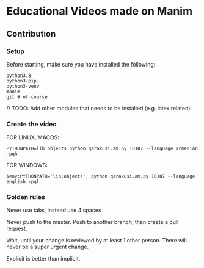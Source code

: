 # Educational Videos made on Manim

## Contribution

### Setup

Before starting, make sure you have installed the following:
```
python3.8
python3-pip
python3-venv
manim
git # of course
```

// TODO: Add other modules that needs to be installed (e.g. latex related)

### Create the video

FOR LINUX, MACOS: 
```
PYTHONPATH=lib:objects python qarakusi.am.py 10107 --language armenian -pqh
```

FOR WINDOWS: 
```
$env:PYTHONPATH='lib;objects'; python qarakusi.am.py 10107 --language english -pql
```

### Golden rules

Never use tabs, instead use 4 spaces

Never push to the master. Push to another branch, than create a pull request.

Wait, until your change is reviewed by at least 1 other person. There will never be a super urgent change.

Explicit is better than implicit.
